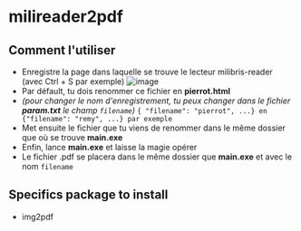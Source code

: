 # milireader2pdf

## Comment l'utiliser
- Enregistre la page dans laquelle se trouve le lecteur milibris-reader (avec Ctrl + S par exemple)
![image](https://user-images.githubusercontent.com/56643922/110251789-70cea900-7f82-11eb-9777-8cea8de126df.png)
- Par défault, tu dois renommer ce fichier en **pierrot.html**
- *(pour changer le nom d'enregistrement, tu peux changer dans le fichier **param.txt** le champ `filename`)*
``{ "filename": "pierrot", ...} en {"filename": "remy", ...} par exemple ``
- Met ensuite le fichier que tu viens de renommer dans le même dossier que où se trouve **main.exe**
- Enfin, lance **main.exe** et laisse la magie opérer
- Le fichier .pdf se placera dans le même dossier que **main.exe** et avec le nom `filename`

## Specifics package to install
- img2pdf

